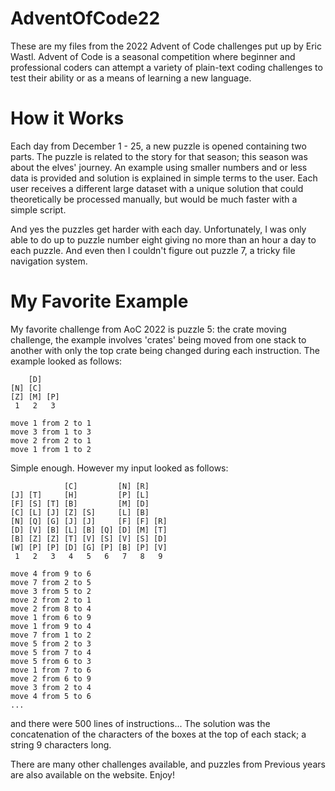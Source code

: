 # AdventOfCode22

These are my files from the 2022 Advent of Code challenges put up by Eric Wastl. Advent of Code is a seasonal competition where beginner and professional coders can attempt a variety of plain-text coding challenges to test their ability or as a means of learning a new language.

# How it Works

Each day from December 1 - 25, a new puzzle is opened containing two parts. The puzzle is related to the story for that season; this season was about the elves' journey. An example using smaller numbers and or less data is provided and solution is explained in simple terms to the user. Each user receives a different large dataset with a unique solution that could theoretically be processed manually, but would be much faster with a simple script.

And yes the puzzles get harder with each day. Unfortunately, I was only able to do up to puzzle number eight giving no more than an hour a day to each puzzle. And even then I couldn't figure out puzzle 7, a tricky file navigation system.

# My Favorite Example

My favorite challenge from AoC 2022 is puzzle 5: the crate moving challenge, the example involves 'crates' being moved from one stack to another with only the top crate being changed during each instruction. The example looked as follows:

```
    [D]    
[N] [C]    
[Z] [M] [P]
 1   2   3 

move 1 from 2 to 1
move 3 from 1 to 3
move 2 from 2 to 1
move 1 from 1 to 2
```

Simple enough. However my input looked as follows:

```
            [C]         [N] [R]    
[J] [T]     [H]         [P] [L]    
[F] [S] [T] [B]         [M] [D]    
[C] [L] [J] [Z] [S]     [L] [B]    
[N] [Q] [G] [J] [J]     [F] [F] [R]
[D] [V] [B] [L] [B] [Q] [D] [M] [T]
[B] [Z] [Z] [T] [V] [S] [V] [S] [D]
[W] [P] [P] [D] [G] [P] [B] [P] [V]
 1   2   3   4   5   6   7   8   9 

move 4 from 9 to 6
move 7 from 2 to 5
move 3 from 5 to 2
move 2 from 2 to 1
move 2 from 8 to 4
move 1 from 6 to 9
move 1 from 9 to 4
move 7 from 1 to 2
move 5 from 2 to 3
move 5 from 7 to 4
move 5 from 6 to 3
move 1 from 7 to 6
move 2 from 6 to 9
move 3 from 2 to 4
move 4 from 5 to 6
...
```

and there were 500 lines of instructions... The solution was the concatenation of the characters of the boxes at the top of each stack; a string 9 characters long.

There are many other challenges available, and puzzles from Previous years are also available on the website. Enjoy!
